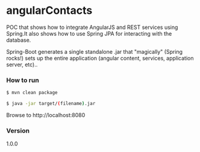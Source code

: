 # angularContacts
POC that shows how to integrate AngularJS and REST services using Spring.It also shows how to use Spring JPA for interacting with the database.

Spring-Boot generates a single standalone .jar that "magically" (Spring rocks!) sets up the entire application (angular content, services, application server, etc)..

### How to run

```sh
$ mvn clean package
```
```sh
$ java -jar target/(filename).jar
```
Browse to http://localhost:8080

### Version
1.0.0
